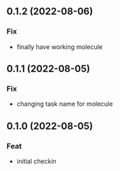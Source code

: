 ## 0.1.2 (2022-08-06)

### Fix

- finally have working molecule

## 0.1.1 (2022-08-05)

### Fix

- changing task name for molecule

## 0.1.0 (2022-08-05)

### Feat

- initial checkin
